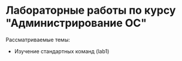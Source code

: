 # Лабораторные работы по курсу "Администрирование ОС"

Рассматриваемые темы:
* Изучение стандартных команд (lab1)

